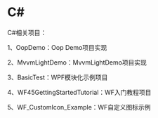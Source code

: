 # C#
C#相关项目：

1、OopDemo：Oop Demo项目实现

2、MvvmLightDemo：MvvmLightDemo项目实现

3、BasicTest：WPF模块化示例项目

4、WF45GettingStartedTutorial：WF入门教程项目

5、WF_CustomIcon_Example：WF自定义图标示例
